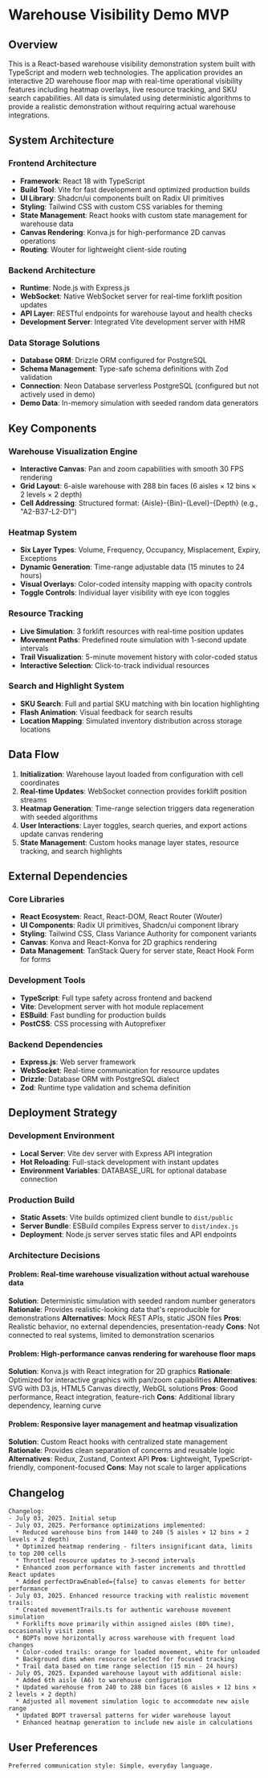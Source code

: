 # Warehouse Visibility Demo MVP

## Overview

This is a React-based warehouse visibility demonstration system built with TypeScript and modern web technologies. The application provides an interactive 2D warehouse floor map with real-time operational visibility features including heatmap overlays, live resource tracking, and SKU search capabilities. All data is simulated using deterministic algorithms to provide a realistic demonstration without requiring actual warehouse integrations.

## System Architecture

### Frontend Architecture
- **Framework**: React 18 with TypeScript
- **Build Tool**: Vite for fast development and optimized production builds
- **UI Library**: Shadcn/ui components built on Radix UI primitives
- **Styling**: Tailwind CSS with custom CSS variables for theming
- **State Management**: React hooks with custom state management for warehouse data
- **Canvas Rendering**: Konva.js for high-performance 2D canvas operations
- **Routing**: Wouter for lightweight client-side routing

### Backend Architecture
- **Runtime**: Node.js with Express.js
- **WebSocket**: Native WebSocket server for real-time forklift position updates
- **API Layer**: RESTful endpoints for warehouse layout and health checks
- **Development Server**: Integrated Vite development server with HMR

### Data Storage Solutions
- **Database ORM**: Drizzle ORM configured for PostgreSQL
- **Schema Management**: Type-safe schema definitions with Zod validation
- **Connection**: Neon Database serverless PostgreSQL (configured but not actively used in demo)
- **Demo Data**: In-memory simulation with seeded random data generators

## Key Components

### Warehouse Visualization Engine
- **Interactive Canvas**: Pan and zoom capabilities with smooth 30 FPS rendering
- **Grid Layout**: 6-aisle warehouse with 288 bin faces (6 aisles × 12 bins × 2 levels × 2 depth)
- **Cell Addressing**: Structured format: {Aisle}-{Bin}-{Level}-{Depth} (e.g., "A2-B37-L2-D1")

### Heatmap System
- **Six Layer Types**: Volume, Frequency, Occupancy, Misplacement, Expiry, Exceptions
- **Dynamic Generation**: Time-range adjustable data (15 minutes to 24 hours)
- **Visual Overlays**: Color-coded intensity mapping with opacity controls
- **Toggle Controls**: Individual layer visibility with eye icon toggles

### Resource Tracking
- **Live Simulation**: 3 forklift resources with real-time position updates
- **Movement Paths**: Predefined route simulation with 1-second update intervals
- **Trail Visualization**: 5-minute movement history with color-coded status
- **Interactive Selection**: Click-to-track individual resources

### Search and Highlight System
- **SKU Search**: Full and partial SKU matching with bin location highlighting
- **Flash Animation**: Visual feedback for search results
- **Location Mapping**: Simulated inventory distribution across storage locations

## Data Flow

1. **Initialization**: Warehouse layout loaded from configuration with cell coordinates
2. **Real-time Updates**: WebSocket connection provides forklift position streams
3. **Heatmap Generation**: Time-range selection triggers data regeneration with seeded algorithms
4. **User Interactions**: Layer toggles, search queries, and export actions update canvas rendering
5. **State Management**: Custom hooks manage layer states, resource tracking, and search highlights

## External Dependencies

### Core Libraries
- **React Ecosystem**: React, React-DOM, React Router (Wouter)
- **UI Components**: Radix UI primitives, Shadcn/ui component library
- **Styling**: Tailwind CSS, Class Variance Authority for component variants
- **Canvas**: Konva and React-Konva for 2D graphics rendering
- **Data Management**: TanStack Query for server state, React Hook Form for forms

### Development Tools
- **TypeScript**: Full type safety across frontend and backend
- **Vite**: Development server with hot module replacement
- **ESBuild**: Fast bundling for production builds
- **PostCSS**: CSS processing with Autoprefixer

### Backend Dependencies
- **Express.js**: Web server framework
- **WebSocket**: Real-time communication for resource updates
- **Drizzle**: Database ORM with PostgreSQL dialect
- **Zod**: Runtime type validation and schema definition

## Deployment Strategy

### Development Environment
- **Local Server**: Vite dev server with Express API integration
- **Hot Reloading**: Full-stack development with instant updates
- **Environment Variables**: DATABASE_URL for optional database connection

### Production Build
- **Static Assets**: Vite builds optimized client bundle to `dist/public`
- **Server Bundle**: ESBuild compiles Express server to `dist/index.js`
- **Deployment**: Node.js server serves static files and API endpoints

### Architecture Decisions

#### Problem: Real-time warehouse visualization without actual warehouse data
**Solution**: Deterministic simulation with seeded random number generators
**Rationale**: Provides realistic-looking data that's reproducible for demonstrations
**Alternatives**: Mock REST APIs, static JSON files
**Pros**: Realistic behavior, no external dependencies, presentation-ready
**Cons**: Not connected to real systems, limited to demonstration scenarios

#### Problem: High-performance canvas rendering for warehouse floor maps
**Solution**: Konva.js with React integration for 2D graphics
**Rationale**: Optimized for interactive graphics with pan/zoom capabilities
**Alternatives**: SVG with D3.js, HTML5 Canvas directly, WebGL solutions
**Pros**: Good performance, React integration, feature-rich
**Cons**: Additional library dependency, learning curve

#### Problem: Responsive layer management and heatmap visualization
**Solution**: Custom React hooks with centralized state management
**Rationale**: Provides clean separation of concerns and reusable logic
**Alternatives**: Redux, Zustand, Context API
**Pros**: Lightweight, TypeScript-friendly, component-focused
**Cons**: May not scale to larger applications

## Changelog

```
Changelog:
- July 03, 2025. Initial setup
- July 03, 2025. Performance optimizations implemented:
  * Reduced warehouse bins from 1440 to 240 (5 aisles × 12 bins × 2 levels × 2 depth)
  * Optimized heatmap rendering - filters insignificant data, limits to top 200 cells
  * Throttled resource updates to 3-second intervals
  * Enhanced zoom performance with faster increments and throttled React updates
  * Added perfectDrawEnabled={false} to canvas elements for better performance
- July 03, 2025. Enhanced resource tracking with realistic movement trails:
  * Created movementTrails.ts for authentic warehouse movement simulation
  * Forklifts move primarily within assigned aisles (80% time), occasionally visit zones
  * BOPTs move horizontally across warehouse with frequent load changes
  * Color-coded trails: orange for loaded movement, white for unloaded
  * Background dims when resource selected for focused tracking
  * Trail data based on time range selection (15 min - 24 hours)
- July 05, 2025. Expanded warehouse layout with additional aisle:
  * Added 6th aisle (A6) to warehouse configuration
  * Updated warehouse from 240 to 288 bin faces (6 aisles × 12 bins × 2 levels × 2 depth)
  * Adjusted all movement simulation logic to accommodate new aisle range
  * Updated BOPT traversal patterns for wider warehouse layout
  * Enhanced heatmap generation to include new aisle in calculations
```

## User Preferences

```
Preferred communication style: Simple, everyday language.
```